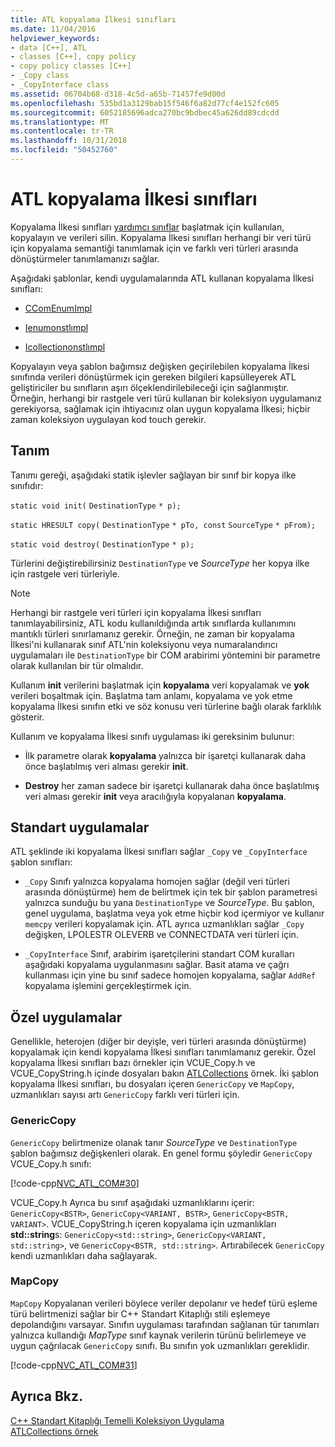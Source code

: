 ```yaml
---
title: ATL kopyalama İlkesi sınıfları
ms.date: 11/04/2016
helpviewer_keywords:
- data [C++], ATL
- classes [C++], copy policy
- copy policy classes [C++]
- _Copy class
- _CopyInterface class
ms.assetid: 06704b68-d318-4c5d-a65b-71457fe9d00d
ms.openlocfilehash: 535bd1a3129bab15f546f6a82d77cf4e152fc605
ms.sourcegitcommit: 6052185696adca270bc9bdbec45a626dd89cdcdd
ms.translationtype: MT
ms.contentlocale: tr-TR
ms.lasthandoff: 10/31/2018
ms.locfileid: "50452760"
---
```

# <a name="atl-copy-policy-classes"></a>ATL kopyalama İlkesi sınıfları

Kopyalama İlkesi sınıfları [yardımcı sınıflar](../atl/utility-classes.md) başlatmak için kullanılan, kopyalayın ve verileri silin. Kopyalama İlkesi sınıfları herhangi bir veri türü için kopyalama semantiği tanımlamak için ve farklı veri türleri arasında dönüştürmeler tanımlamanızı sağlar.

Aşağıdaki şablonlar, kendi uygulamalarında ATL kullanan kopyalama İlkesi sınıfları:

- [CComEnumImpl](../atl/reference/ccomenumimpl-class.md)

- [Ienumonstlımpl](../atl/reference/ienumonstlimpl-class.md)

- [Icollectiononstlımpl](../atl/reference/icollectiononstlimpl-class.md)

Kopyalayın veya şablon bağımsız değişken geçirilebilen kopyalama İlkesi sınıfında verileri dönüştürmek için gereken bilgileri kapsülleyerek ATL geliştiriciler bu sınıfların aşırı ölçeklendirilebileceği için sağlanmıştır. Örneğin, herhangi bir rastgele veri türü kullanan bir koleksiyon uygulamanız gerekiyorsa, sağlamak için ihtiyacınız olan uygun kopyalama İlkesi; hiçbir zaman koleksiyon uygulayan kod touch gerekir.

## <a name="definition"></a>Tanım

Tanımı gereği, aşağıdaki statik işlevler sağlayan bir sınıf bir kopya ilke sınıfıdır:

`static void init(` `DestinationType` `* p);`

`static HRESULT copy(` `DestinationType` `* pTo, const`  `SourceType` `* pFrom);`

`static void destroy(` `DestinationType` `* p);`

Türlerini değiştirebilirsiniz `DestinationType` ve *SourceType* her kopya ilke için rastgele veri türleriyle.

> [!NOTE]
>  Herhangi bir rastgele veri türleri için kopyalama İlkesi sınıfları tanımlayabilirsiniz, ATL kodu kullanıldığında artık sınıflarda kullanımını mantıklı türleri sınırlamanız gerekir. Örneğin, ne zaman bir kopyalama İlkesi'ni kullanarak sınıf ATL'nin koleksiyonu veya numaralandırıcı uygulamaları ile `DestinationType` bir COM arabirimi yöntemini bir parametre olarak kullanılan bir tür olmalıdır.

Kullanım **init** verilerini başlatmak için **kopyalama** veri kopyalamak ve **yok** verileri boşaltmak için. Başlatma tam anlamı, kopyalama ve yok etme kopyalama İlkesi sınıfın etki ve söz konusu veri türlerine bağlı olarak farklılık gösterir.

Kullanım ve kopyalama İlkesi sınıfı uygulaması iki gereksinim bulunur:

- İlk parametre olarak **kopyalama** yalnızca bir işaretçi kullanarak daha önce başlatılmış veri alması gerekir **init**.

- **Destroy** her zaman sadece bir işaretçi kullanarak daha önce başlatılmış veri alması gerekir **init** veya aracılığıyla kopyalanan **kopyalama**.

## <a name="standard-implementations"></a>Standart uygulamalar

ATL şeklinde iki kopyalama İlkesi sınıfları sağlar `_Copy` ve `_CopyInterface` şablon sınıfları:

- `_Copy` Sınıfı yalnızca kopyalama homojen sağlar (değil veri türleri arasında dönüştürme) hem de belirtmek için tek bir şablon parametresi yalnızca sunduğu bu yana `DestinationType` ve *SourceType*. Bu şablon, genel uygulama, başlatma veya yok etme hiçbir kod içermiyor ve kullanır `memcpy` verileri kopyalamak için. ATL ayrıca uzmanlıkları sağlar `_Copy` değişken, LPOLESTR OLEVERB ve CONNECTDATA veri türleri için.

- `_CopyInterface` Sınıf, arabirim işaretçilerini standart COM kuralları aşağıdaki kopyalama uygulanmasını sağlar. Basit atama ve çağrı kullanması için yine bu sınıf sadece homojen kopyalama, sağlar `AddRef` kopyalama işlemini gerçekleştirmek için.

## <a name="custom-implementations"></a>Özel uygulamalar

Genellikle, heterojen (diğer bir deyişle, veri türleri arasında dönüştürme) kopyalamak için kendi kopyalama İlkesi sınıfları tanımlamanız gerekir. Özel kopyalama İlkesi sınıfları bazı örnekler için VCUE_Copy.h ve VCUE_CopyString.h içinde dosyaları bakın [ATLCollections](../visual-cpp-samples.md) örnek. İki şablon kopyalama İlkesi sınıfları, bu dosyaları içeren `GenericCopy` ve `MapCopy`, uzmanlıkları sayısı artı `GenericCopy` farklı veri türleri için.

### <a name="genericcopy"></a>GenericCopy

`GenericCopy` belirtmenize olanak tanır *SourceType* ve `DestinationType` şablon bağımsız değişkenleri olarak. En genel formu şöyledir `GenericCopy` VCUE_Copy.h sınıfı:

[!code-cpp[NVC_ATL_COM#30](../atl/codesnippet/cpp/atl-copy-policy-classes_1.h)]

VCUE_Copy.h Ayrıca bu sınıf aşağıdaki uzmanlıklarını içerir: `GenericCopy<BSTR>`, `GenericCopy<VARIANT, BSTR>`, `GenericCopy<BSTR, VARIANT>`. VCUE_CopyString.h içeren kopyalama için uzmanlıkları **std::string**s: `GenericCopy<std::string>`, `GenericCopy<VARIANT, std::string>`, ve `GenericCopy<BSTR, std::string>`. Artırabilecek `GenericCopy` kendi uzmanlıkları daha sağlayarak.

### <a name="mapcopy"></a>MapCopy

`MapCopy` Kopyalanan verileri böylece veriler depolanır ve hedef türü eşleme türü belirtmenizi sağlar bir C++ Standart Kitaplığı stili eşlemeye depolandığını varsayar. Sınıfın uygulaması tarafından sağlanan tür tanımları yalnızca kullandığı *MapType* sınıf kaynak verilerin türünü belirlemeye ve uygun çağrılacak `GenericCopy` sınıfı. Bu sınıfın yok uzmanlıkları gereklidir.

[!code-cpp[NVC_ATL_COM#31](../atl/codesnippet/cpp/atl-copy-policy-classes_2.h)]

## <a name="see-also"></a>Ayrıca Bkz.

[C++ Standart Kitaplığı Temelli Koleksiyon Uygulama](../atl/implementing-an-stl-based-collection.md)<br/>
[ATLCollections örnek](../visual-cpp-samples.md)

